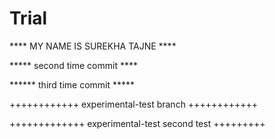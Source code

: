 Trial
=====

**** MY NAME IS SUREKHA TAJNE ****


***** second time commit ****


****** third time commit *****


++++++++++++ experimental-test branch ++++++++++++

+++++++++++++ experimental-test second test +++++++++
